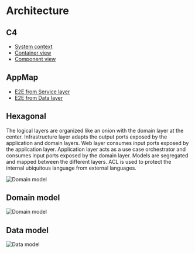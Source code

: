 # Architecture

## C4
- [System context](https://www.structurizr.com/share/38199/diagrams#blueprint-context)
- [Container view](https://www.structurizr.com/share/38199/diagrams#blueprint-containers)
- [Component view](https://www.structurizr.com/share/38199/diagrams#blueprint-api-components)

## AppMap
- [E2E from Service layer](https://appmap-viewer.herokuapp.com/appmap/appmap.html?appmap=https://vondacho.github.io/arch-blueprint-java/appmap/edu_obya_blueprint_customer_application_CustomerServiceIT_shouldCreateAndFindAndModifyAndRemoveACustomer.appmap.json)
- [E2E from Data layer](https://appmap-viewer.herokuapp.com/appmap/appmap.html?appmap=https://vondacho.github.io/arch-blueprint-java/appmap/edu_obya_blueprint_customer_adapter_jpa_CustomerRepositoryIT_shouldCreateAndFindAndModifyAndRemoveACustomer.appmap.json)

## Hexagonal
The logical layers are organized like an onion with the domain layer at the center.
Infrastructure layer adapts the output ports exposed by the application and domain layers.
Web layer consumes input ports exposed by the application layer.
Application layer acts as a use case orchestrator and consumes input ports exposed by the domain layer.
Models are segregated and mapped between the different layers.
ACL is used to protect the internal ubiquitous language from external languages.

![Domain model](../uml/hexagonal.svg)

## Domain model
![Domain model](../uml/domain-model.svg)

## Data model
![Data model](../uml/data-model.svg)
